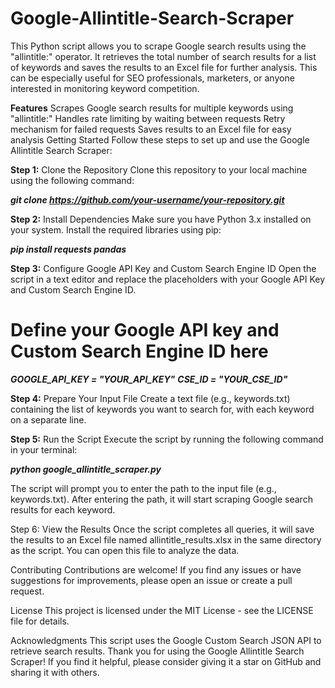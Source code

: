 # Google-Allintitle-Search-Scraper
This Python script allows you to scrape Google search results using the "allintitle:" operator. It retrieves the total number of search results for a list of keywords and saves the results to an Excel file for further analysis. This can be especially useful for SEO professionals, marketers, or anyone interested in monitoring keyword competition.

**Features**
Scrapes Google search results for multiple keywords using "allintitle:"
Handles rate limiting by waiting between requests
Retry mechanism for failed requests
Saves results to an Excel file for easy analysis
Getting Started
Follow these steps to set up and use the Google Allintitle Search Scraper:

**Step 1:** Clone the Repository
Clone this repository to your local machine using the following command:

_**git clone https://github.com/your-username/your-repository.git**_

**Step 2:** Install Dependencies
Make sure you have Python 3.x installed on your system. Install the required libraries using pip:

_**pip install requests pandas**_

**Step 3:** Configure Google API Key and Custom Search Engine ID
Open the script in a text editor and replace the placeholders with your Google API Key and Custom Search Engine ID.

# Define your Google API key and Custom Search Engine ID here
_**GOOGLE_API_KEY = "YOUR_API_KEY"**_
_**CSE_ID = "YOUR_CSE_ID"**_

**Step 4:** Prepare Your Input File
Create a text file (e.g., keywords.txt) containing the list of keywords you want to search for, with each keyword on a separate line.

**Step 5:** Run the Script
Execute the script by running the following command in your terminal:

_**python google_allintitle_scraper.py**_

The script will prompt you to enter the path to the input file (e.g., keywords.txt). After entering the path, it will start scraping Google search results for each keyword.

Step 6: View the Results
Once the script completes all queries, it will save the results to an Excel file named allintitle_results.xlsx in the same directory as the script. You can open this file to analyze the data.

Contributing
Contributions are welcome! If you find any issues or have suggestions for improvements, please open an issue or create a pull request.

License
This project is licensed under the MIT License - see the LICENSE file for details.

Acknowledgments
This script uses the Google Custom Search JSON API to retrieve search results.
Thank you for using the Google Allintitle Search Scraper! If you find it helpful, please consider giving it a star on GitHub and sharing it with others.














